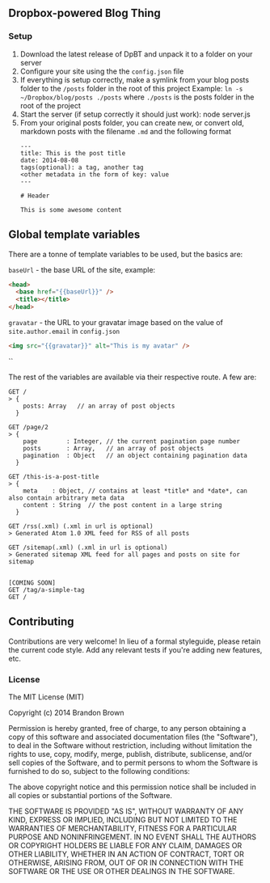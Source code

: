 ## Dropbox-powered Blog Thing

<!-- [![Deploy](https://www.herokucdn.com/deploy/button.png)](https://heroku.com/deploy) -->

### Setup

 1. Download the latest release of DpBT and unpack it to a folder on your server
 2. Configure your site using the the `config.json` file
 6. If everything is setup correctly, make a symlink from your blog posts folder to the `/posts` folder in the root of this project
    Example: `ln -s ~/Dropbox/blog/posts ./posts` where `./posts` is the posts folder in the root of the project
 7. Start the server (if setup correctly it should just work): node server.js
 8. From your original posts folder, you can create new, or convert old, markdown posts with the filename `.md`
    and the following format 
    ```
    ---
    title: This is the post title
    date: 2014-08-08
    tags(optional): a tag, another tag
    <other metadata in the form of key: value
    ---

    # Header

    This is some awesome content
    ```


## Global template variables

There are a tonne of template variables to be used, but the basics are:

`baseUrl` - the base URL of the site, example: 
```html
<head>
  <base href="{{baseUrl}}" />
  <title></title>
</head>
```

`gravatar` - the URL to your gravatar image based on the value of `site.author.email` in `config.json`
```html
<img src="{{gravatar}}" alt="This is my avatar" />
```

``

The rest of the variables are available via their respective route. A few are:
```
GET / 
> {
    posts: Array   // an array of post objects
  }

GET /page/2
> {
    page        : Integer, // the current pagination page number
    posts       : Array,   // an array of post objects
    pagination  : Object   // an object containing pagination data
  }

GET /this-is-a-post-title
> {
    meta    : Object, // contains at least *title* and *date*, can also contain arbitrary meta data
    content : String  // the post content in a large string
  }

GET /rss(.xml) (.xml in url is optional)
> Generated Atom 1.0 XML feed for RSS of all posts

GET /sitemap(.xml) (.xml in url is optional)
> Generated sitemap XML feed for all pages and posts on site for sitemap


[COMING SOON]
GET /tag/a-simple-tag
GET /
```


## Contributing

Contributions are very welcome! In lieu of a formal styleguide, please retain the current code style. Add any relevant tests if you're adding new features, etc.


### License 

The MIT License (MIT)

Copyright (c) 2014 Brandon Brown

Permission is hereby granted, free of charge, to any person obtaining a copy
of this software and associated documentation files (the "Software"), to deal
in the Software without restriction, including without limitation the rights
to use, copy, modify, merge, publish, distribute, sublicense, and/or sell
copies of the Software, and to permit persons to whom the Software is
furnished to do so, subject to the following conditions:

The above copyright notice and this permission notice shall be included in
all copies or substantial portions of the Software.

THE SOFTWARE IS PROVIDED "AS IS", WITHOUT WARRANTY OF ANY KIND, EXPRESS OR
IMPLIED, INCLUDING BUT NOT LIMITED TO THE WARRANTIES OF MERCHANTABILITY,
FITNESS FOR A PARTICULAR PURPOSE AND NONINFRINGEMENT. IN NO EVENT SHALL THE
AUTHORS OR COPYRIGHT HOLDERS BE LIABLE FOR ANY CLAIM, DAMAGES OR OTHER
LIABILITY, WHETHER IN AN ACTION OF CONTRACT, TORT OR OTHERWISE, ARISING FROM,
OUT OF OR IN CONNECTION WITH THE SOFTWARE OR THE USE OR OTHER DEALINGS IN
THE SOFTWARE.
